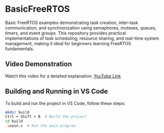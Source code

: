 # BasicFreeRTOS

Basic FreeRTOS examples demonstrating task creation, inter-task communication, and synchronization using semaphores, mutexes, queues, timers, and event groups. This repository provides practical implementations of task scheduling, resource sharing, and real-time system management, making it ideal for beginners learning FreeRTOS fundamentals.

## Video Demonstration

Watch this video for a detailed explanation: [YouTube Link](https://www.youtube.com/watch?v=cY-lirISLcs)

## Building and Running in VS Code

To build and run the project in VS Code, follow these steps:

```sh
mkdir build
Ctrl + Shift + B  # Build the project
cd build
.\main.c  # Run the main program
```
